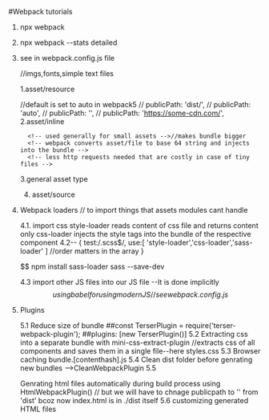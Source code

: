 #Webpack tutorials

1. npx webpack
<!-- // for detailed version of execution -->
2. npx webpack --stats detailed

<!-- Custom Configuration -->

3.  see in webpack.config.js file
       <!-- Asset modules-->//imgs,fonts,simple text files
    1.asset/resource
       <!-- public path -->
    //default is set to auto in webpack5
    // publicPath: 'dist/',
    // publicPath: 'auto',
    // publicPath: '',
    // publicPath: 'https://some-cdn.com/',
    2.asset/inline
       <!-- Inlines a file into a bundle as a data -->
       <!-- doesnt generate a new file in the output directory -->
          <!-- used generally for small assets -->//makes bundle bigger
          <!-- webpack converts asset/file to base 64 string and injects into the bundle -->
          <!-- less http requests needed that are costly in case of tiny files -->
    3.general asset type
    <!-- webpack will decide whteher to import by asset/resource or asset/inline based on size of file -->
    <!-- if > 8 kilobyte=> asset/resource else asset/inline -->
       <!-- we can change this '8kb magic number too'read webpack.config.js -->
    <!-- type:'asset' -->
    4. asset/source
    <!-- without any modification as string, file is injected without creating a new file -->
4.  Webpack loaders // to import things that assets modules cant handle
    <!-- Explicitly we need to install packages for the loaders -->
    <!-- other js modules, css,sass,handlebars,xml and much more -->
    <!-- webpack loaders are JS Libraries that help you to import that stuff -->

    4.1. import css
    style-loader
    reads content of css file and returns content only
    css-loader
    injects the style tags into the bundle of the respective component
    4.2--
    {
    test:/\.scss$/,
    use:[
    'style-loader','css-loader','sass-loader'
    ] //order matters in the array
    }

    $$
    npm install sass-loader sass --save-dev

    4.3
    import other JS files into our JS file
    --It is done implicitly
    $$using babel for using modern JS// see webpack.config.js
    $$

5.  Plugins
     <!-- JS libraries which do things beyong imports only as done by loaders -->
    5.1 Reduce size of bundle
    ##const TerserPlugin = require('terser-webpack-plugin');
    ##plugins: [new TerserPlugin()]
    5.2 Extracting css into a separate bundle with mini-css-extract-plugin
    //extracts css of all components and saves them in a single file--here styles.css
    5.3
    Browser caching
    bundle.[contenthash].js
    5.4
    Clean dist folder before genrating new bundles
    -->CleanWebpackPlugin
    5.5
     <!-- To not change filenames in html after each build process as bundles are dynamic -->
    Genrating html files automatically during build process using HtmlWebpackPlugin() // but we will have to chnage publicpath to '' from 'dist' bcoz now index.html is in ./dist itself
    5.6
    customizing generated HTML files
